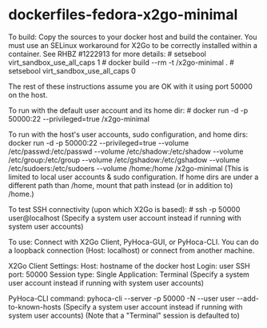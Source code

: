 # dockerfiles-fedora-x2go-minimal

To build:
Copy the sources to your docker host and build the container.
You must use an SELinux workaround for X2Go to be correctly installed within a container. See RHBZ #1222913 for more details:
	# setsebool virt_sandbox_use_all_caps 1
	# docker build --rm -t <username>/x2go-minimal .
	# setsebool virt_sandbox_use_all_caps 0

The rest of these instructions assume you are OK with it using port 50000 on the host.

To run with the default user account and its home dir:
	# docker run -d -p 50000:22 --privileged=true <username>/x2go-minimal

To run with the host's user accounts, sudo configuration, and home dirs:
	docker run -d -p 50000:22 --privileged=true --volume /etc/passwd:/etc/passwd --volume /etc/shadow:/etc/shadow --volume /etc/group:/etc/group --volume /etc/gshadow:/etc/gshadow --volume /etc/sudoers:/etc/sudoers --volume /home:/home <username>/x2go-minimal
(This is limited to local user accounts & sudo configuration. If home dirs are under a different path than /home, mount that path instead (or in addition to) /home.)

To test SSH connectivity (upon which X2Go is based):
	# ssh -p 50000 user@localhost
(Specify a system user account instead if running with system user accounts)

To use:
Connect with X2Go Client, PyHoca-GUI, or PyHoca-CLI.
You can do a loopback connection (Host: localhost) or connect from another machine.

X2Go Client Settings:
	Host: hostname of the docker host
	Login: user
	SSH port: 50000
	Session type: Single Application: Terminal
(Specify a system user account instead if running with system user accounts)

PyHoca-CLI command:
	pyhoca-cli --server <hostname-of-the-docker-host> -p 50000 -N --user user --add-to-known-hosts
(Specify a system user account instead if running with system user accounts)
(Note that a "Terminal" session is defaulted to)

